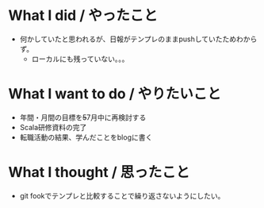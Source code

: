# What I did / やったこと
- 何かしていたと思われるが、日報がテンプレのままpushしていたためわからず。
  - ローカルにも残っていない。。。

# What I want to do / やりたいこと
- 年間・月間の目標を~~5~~7月中に再検討する
- Scala研修資料の完了
- 転職活動の結果、学んだことをblogに書く

# What I thought / 思ったこと
- git fookでテンプレと比較することで繰り返さないようにしたい。
